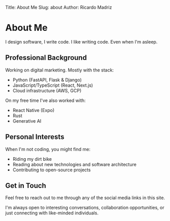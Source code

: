 Title: About Me
Slug: about
Author: Ricardo Madriz

# About Me

I design software, I write code.
I like writing code.
Even when I'm asleep.

## Professional Background

Working on digital marketing. Mostly with the stack:

- Python (FastAPI, Flask & Django)
- JavaScript/TypeScript (React, Next.js)
- Cloud infrastructure (AWS, GCP)

On my free time I've also worked with:

- React Native (Expo)
- Rust
- Generative AI

## Personal Interests

When I'm not coding, you might find me:

- Riding my dirt bike
- Reading about new technologies and software architecture
- Contributing to open-source projects

## Get in Touch

Feel free to reach out to me through any of the social media links in this site.

I'm always open to interesting conversations, collaboration opportunities, or just connecting with like-minded individuals.
